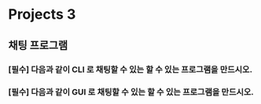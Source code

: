 # Projects 3

## 채팅 프로그램 

### **[필수]** 다음과 같이 **CLI** 로 채팅할 수 있는 할 수 있는 프로그램을 만드시오.

### **[필수]** 다음과 같이 **GUI** 로 채팅할 수 있는 할 수 있는 프로그램을 만드시오.
